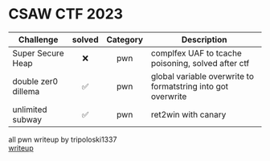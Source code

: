 # CSAW CTF 2023

| Challenge | solved | Category | Description | 
| --- | :---: | :---: | --- |
| Super Secure Heap | ❌ | pwn | complfex UAF to tcache poisoning, solved after ctf |
| double zer0 dillema | ✅ | pwn | global variable overwrite to formatstring into got overwrite |
| unlimited subway | ✅ | pwn | ret2win with canary |

all pwn writeup by tripoloski1337  
[writeup](https://tripoloski1337.github.io/ctf/pwn/uaf/heap/2023/09/18/csawctf2023-writeup.html)